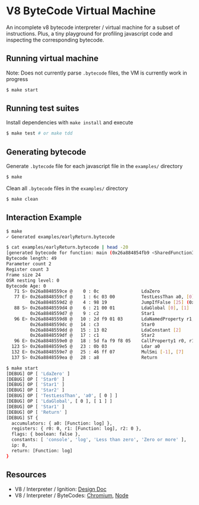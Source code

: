 # V8 ByteCode Virtual Machine

An incomplete v8 bytecode interpreter / virtual machine for a subset of instructions. Plus, a tiny playground for profiling javascript code and inspecting the corresponding bytecode.

## Running virtual machine

Note: Does not currently parse `.bytecode` files, the VM is currently work in progress

```bash
$ make start
```

## Running test suites

Install dependencies with `make install` and execute

```bash
$ make test # or make tdd
```

## Generating bytecode

Generate `.bytecode` file for each javascript file in the `examples/` directory

```bash
$ make
```

Clean all `.bytecode` files in the `examples/` directory

```bash
$ make clean
```

## Interaction Example

```bash
$ make
✓ Generated examples/earlyReturn.bytecode
```

```bash
$ cat examples/earlyReturn.bytecode | head -20
[generated bytecode for function: main (0x26a884854fb9 <SharedFunctionInfo main>)]
Bytecode length: 49
Parameter count 2
Register count 3
Frame size 24
OSR nesting level: 0
Bytecode Age: 0
   71 S> 0x26a8848559ce @    0 : 0c                LdaZero
   77 E> 0x26a8848559cf @    1 : 6c 03 00          TestLessThan a0, [0]
         0x26a8848559d2 @    4 : 98 19             JumpIfFalse [25] (0x26a8848559eb @ 29)
   88 S> 0x26a8848559d4 @    6 : 21 00 01          LdaGlobal [0], [1]
         0x26a8848559d7 @    9 : c2                Star1
   96 E> 0x26a8848559d8 @   10 : 2d f9 01 03       LdaNamedProperty r1, [1], [3]
         0x26a8848559dc @   14 : c3                Star0
         0x26a8848559dd @   15 : 13 02             LdaConstant [2]
         0x26a8848559df @   17 : c1                Star2
   96 E> 0x26a8848559e0 @   18 : 5d fa f9 f8 05    CallProperty1 r0, r1, r2, [5]
  123 S> 0x26a8848559e5 @   23 : 0b 03             Ldar a0
  132 E> 0x26a8848559e7 @   25 : 46 ff 07          MulSmi [-1], [7]
  137 S> 0x26a8848559ea @   28 : a8                Return
```

```bash
$ make start
[DEBUG] OP [ 'LdaZero' ]
[DEBUG] OP [ 'Star0' ]
[DEBUG] OP [ 'Star1' ]
[DEBUG] OP [ 'Star2' ]
[DEBUG] OP [ 'TestLessThan', 'a0', [ 0 ] ]
[DEBUG] OP [ 'LdaGlobal', [ 0 ], [ 1 ] ]
[DEBUG] OP [ 'Star1' ]
[DEBUG] OP [ 'Return' ]
[DEBUG] ST {
  accumulators: { a0: [Function: log] },
  registers: { r0: 0, r1: [Function: log], r2: 0 },
  flags: { boolean: false },
  constants: [ 'console', 'log', 'Less than zero', 'Zero or more' ],
  ip: 8,
  return: [Function: log]
}
```

## Resources

- V8 / Interpreter / Ignition: [Design Doc](https://docs.google.com/document/d/11T2CRex9hXxoJwbYqVQ32yIPMh0uouUZLdyrtmMoL44/edit)
- V8 / Interpreter / ByteCodes: [Chromium](https://source.chromium.org/chromium/chromium/src/+/main:v8/src/interpreter/bytecodes.h;drc=main), [Node](https://github.com/nodejs/node/blob/master/deps/v8/src/interpreter/bytecodes.h)